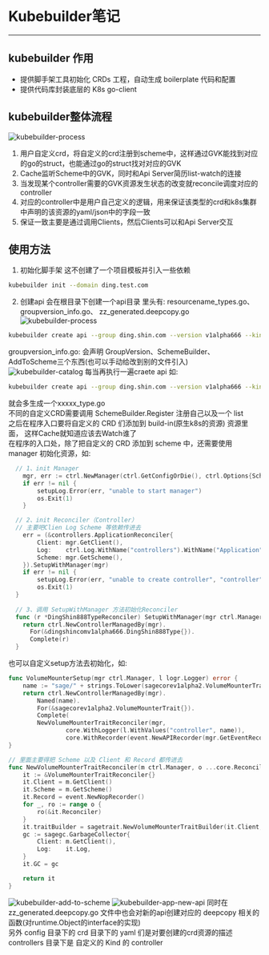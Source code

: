 # Kubebuilder笔记

-----

## kubebuilder 作用
- 提供脚手架工具初始化 CRDs 工程，自动生成 boilerplate 代码和配置
- 提供代码库封装底层的 K8s go-client

## kubebuilder整体流程
![kubebuilder-process](./kubebuilder.png)

1. 用户自定义crd，将自定义的crd注册到scheme中，这样通过GVK能找到对应的go的struct，也能通过go的struct找对对应的GVK
2. Cache监听Scheme中的GVK，同时和Api Server简历list-watch的连接
3. 当发现某个controller需要的GVK资源发生状态的改变就reconcile调度对应的controller
4. 对应的controller中是用户自己定义的逻辑，用来保证该类型的crd和k8s集群中声明的该资源的yaml/json中的字段一致
5. 保证一致主要是通过调用Clients，然后Clients可以和Api Server交互


## 使用方法
1. 初始化脚手架
这不创建了一个项目模板并引入一些依赖
```bash
kubebuilder init --domain ding.test.com
```
2. 创建api
会在根目录下创建一个api目录
里头有:
resourcename_types.go、groupversion_info.go、
zz_generated.deepcopy.go
![kubebuilder-process](./kubebuilder-catalog.png)
```bash
kubebuilder create api --group ding.shin.com --version v1alpha666 --kind DingShinType
```
groupversion_info.go: 会声明 GroupVersion、SchemeBuilder、AddToScheme三个东西(也可以手动给改到别的文件引入)
![kubebuilder-catalog](./kubebuilder-groupversion.png)
每当再执行一遍craete api 如:
```bash
kubebuilder create api --group ding.shin.com --version v1alpha666 --kind DingShin888Type
```
就会多生成一个xxxxx_type.go</br>
不同的自定义CRD需要调用 SchemeBuilder.Register 注册自己以及一个 list</br>
之后在程序入口要将自定义的 CRD 们添加到 build-in(原生k8s的资源) 资源里面，
这样Cache就知道应该去Watch谁了</br>
在程序的入口处，除了把自定义的 CRD 添加到 scheme 中，还需要使用 manager 初始化资源，如:
```go
  // 1、init Manager
	mgr, err := ctrl.NewManager(ctrl.GetConfigOrDie(), ctrl.Options{Scheme: scheme, MetricsBindAddress: metricsAddr})
	if err != nil {
		setupLog.Error(err, "unable to start manager")
		os.Exit(1)
	}
```
```go
  // 2、init Reconciler（Controller）
  // 主要吧Clien Log Scheme 等依赖传进去
	err = (&controllers.ApplicationReconciler{
		Client: mgr.GetClient(),
		Log:    ctrl.Log.WithName("controllers").WithName("Application"),
		Scheme: mgr.GetScheme(),
	}).SetupWithManager(mgr)
	if err != nil {
		setupLog.Error(err, "unable to create controller", "controller", "EDASApplication")
		os.Exit(1)
  }
  
  // 3、调用 SetupWithManager 方法初始化Reconciler
  func (r *DingShin888TypeReconciler) SetupWithManager(mgr ctrl.Manager) error {
    return ctrl.NewControllerManagedBy(mgr).
      For(&dingshincomv1alpha666.DingShin888Type{}).
      Complete(r)
  }
```
也可以自定义setup方法去初始化，如:
```go
func VolumeMounterSetup(mgr ctrl.Manager, l logr.Logger) error {
	name := "sage/" + strings.ToLower(sagecorev1alpha2.VolumeMounterTraitGroupKind)
	return ctrl.NewControllerManagedBy(mgr).
		Named(name).
		For(&sagecorev1alpha2.VolumeMounterTrait{}).
		Complete(
		NewVolumeMounterTraitReconciler(mgr,
				core.WithLogger(l.WithValues("controller", name)),
				core.WithRecorder(event.NewAPIRecorder(mgr.GetEventRecorderFor(name)))))
}

// 里面主要得把 Scheme 以及 Client 和 Record 都传进去
func NewVolumeMounterTraitReconciler(m ctrl.Manager, o ...core.ReconcilerOption) *VolumeMounterTraitReconciler {
	it := &VolumeMounterTraitReconciler{}
	it.Client = m.GetClient()
	it.Scheme = m.GetScheme()
	it.Record = event.NewNopRecorder()
	for _, ro := range o {
		ro(&it.Reconciler)
	}
	it.traitBuilder = sagetrait.NewVolumeMounterTraitBuilder(it.Client, it.Log)
	gc := sagegc.GarbageCollector{
		Client: m.GetClient(),
		Log:    it.Log,
	}
	it.GC = gc

	return it
}
```
![kubebuilder-add-to-scheme](./kubebuilder-add-to-scheme.png)
![kubebuilder-app-new-api](./kubebuilder-app-new-api.png)
同时在 zz_generated.deepcopy.go 文件中也会对新的api创建对应的 deepcopy 相关的函数(对runtime.Object的interface的实现)</br>
另外 config 目录下的 crd 目录下的 yaml 们是对要创建的crd资源的描述</br>
controllers 目录下是 自定义的 Kind 的 controller



